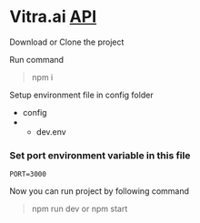 # Vitra.ai [API](https://vitra-assignment-pulkit.herokuapp.com)

Download or Clone the project

Run command
> npm i

Setup environment file in config folder

- config
- - dev.env

### Set port environment variable in this file
```
PORT=3000
```

Now you can run project by following command
> npm run dev
or
> npm start